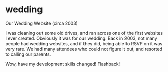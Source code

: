 wedding
=======

Our Wedding Website (circa 2003)

I was cleaning out some old drives, and ran across one of the first websites I ever created.  Obviously it was for our wedding.  Back in 2003, not many people had wedding websites, and if they did, being able to RSVP on it was very rare.  We had many attendees who could not figure it out, and resorted to calling our parents.  

Wow, have my development skills changed!  Flashback!
